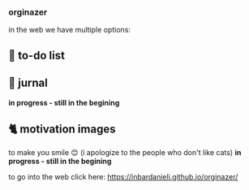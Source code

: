 ### orginazer
in the web we have multiple options:

## :page_with_curl:	to-do list

## :ledger:	jurnal
**in progress - still in the begining**

## :cat2:	motivation images
to make you smile :blush:	(i apologize to the people who don't like cats)
**in progress - still in the begining**

to go into the web click here: https://inbardanieli.github.io/orginazer/
